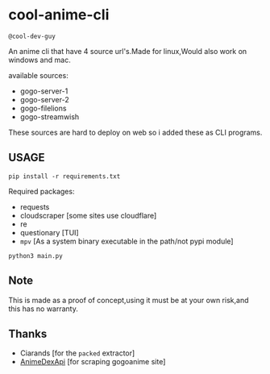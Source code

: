 # cool-anime-cli
`@cool-dev-guy`

An anime cli that have 4 source url's.Made for linux,Would also work on windows and mac.

available sources:
- gogo-server-1
- gogo-server-2
- gogo-filelions
- gogo-streamwish

These sources are hard to deploy on web so i added these as CLI programs.

## USAGE
```
pip install -r requirements.txt
```
Required packages:

- requests
- cloudscraper [some sites use cloudflare]
- re
- questionary [TUI]
- `mpv` [As a system binary executable in the path/not pypi module]
```
python3 main.py
```

## Note
This is made as a proof of concept,using it must be at your own risk,and this has no warranty.

## Thanks
- Ciarands [for the `packed` extractor]
- [AnimeDexApi](https://api.anime-dex.workers.dev/) [for scraping gogoanime site]
